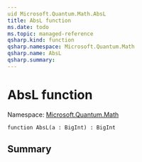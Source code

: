 ```yaml
---
uid Microsoft.Quantum.Math.AbsL
title: AbsL function
ms.date: todo
ms.topic: managed-reference
qsharp.kind: function
qsharp.namespace: Microsoft.Quantum.Math
qsharp.name: AbsL
qsharp.summary: 
---
```


# AbsL function

Namespace: [Microsoft.Quantum.Math](xref:Microsoft.Quantum.Math)

```qsharp
function AbsL(a : BigInt) : BigInt
```

## Summary
